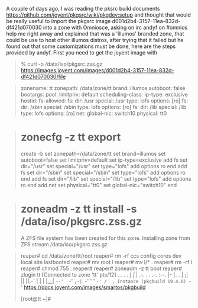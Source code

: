 A couple of days ago, I was reading the pksrc build documents
https://github.com/joyent/pkgsrc/wiki/pkgdev:setup and thought that
would be really useful to import the pkgsrc image
d001d2b4-3157-11ea-832d-df421d070030 into a zone with Omniosce, asking
on irc andyf on #omnios help me right away and explained that was a
'illumos' branded zone, that could be use to host other illumos distros,
after trying that  it failed but he found out that some customizations
must be done, here are the steps provided by andyf.  First you need to
get the joyent image with


>% curl -o /data/iso/pkgsrc.zss.gz https://images.joyent.com/images/d001d2b4-3157-11ea-832d-df421d070030/file


>zonename: tt
>zonepath: /data/zone/tt
>brand: illumos
>autoboot: false
>bootargs:
>pool:
>limitpriv: default
>scheduling-class:
>ip-type: exclusive
>hostid:
>fs-allowed:
>fs:
>        dir: /usr
>        special: /usr
>        type: lofs
>        options: [ro]
>fs:
>        dir: /sbin
>        special: /sbin
>        type: lofs
>        options: [ro]
>fs:
>        dir: /lib
>        special: /lib
>        type: lofs
>        options: [ro]
>net:
>        global-nic: switch10
>        physical: tt0

># zonecfg -z tt export
>create -b
>set zonepath=/data/zone/tt
>set brand=illumos
>set autoboot=false
>set limitpriv=default
>set ip-type=exclusive
>add fs
>set dir="/usr"
>set special="/usr"
>set type="lofs"
>add options ro
>end
>add fs
>set dir="/sbin"
>set special="/sbin"
>set type="lofs"
>add options ro
>end
>add fs
>set dir="/lib"
>set special="/lib"
>set type="lofs"
>add options ro
>end
>add net
>set physical="tt0"
>set global-nic="switch10"
>end

># zoneadm -z tt install -s /data/iso/pkgsrc.zss.gz
>A ZFS file system has been created for this zone.
>Installing zone from ZFS stream /data/iso/pkgsrc.zss.gz

>reaper# cd /data/zone/tt/root
>reaper# rm -rf ccs config cores dev local site lastbooted
>reaper# mv root l
>reaper# mv l/* .
>reaper# rm -rf l
>reaper# chmod 755 .
>reaper#
>reaper# zoneadm -z tt boot
>reaper# zlogin tt
>[Connected to zone 'tt' pts/12]
>   __        .                   .
> _|  |_      | .-. .  . .-. :--. |-
>|_    _|     ;|   ||  |(.-' |  | |
>  |__|   `--'  `-' `;-| `-' '  ' `-'
>                   /  ; Instance (pkgbuild 19.4.0)
>                   `-'  https://docs.joyent.com/images/smartos/pkgbuild
>
>[root@tt ~]#
